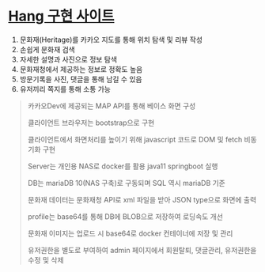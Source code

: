 # [ Hang 구현 사이트 ](http://kjnas7486.synology.me)
  

1. 문화재(Heritage)를 카카오 지도를 통해 위치 탐색 및 리뷰 작성
2. 손쉽게 문화재 검색
3. 자세한 설명과 사진으로 정보 탐색
4. 문화재청에서 제공하는 정보로 정확도 높음
5. 방문기록을 사진, 댓글을 통해 남길 수 있음
6. 유저끼리 쪽지를 통해 소통 가능



> 카카오Dev에 제공되는 MAP API를 통해 베이스 화면 구성
> 
> 클라이언트 브라우저는 bootstrap으로 구현
> 
> 클라이언트에서 화면처리를 높이기 위해 javascript 코드로 DOM 및 fetch 비동기화 구현
> 
> Server는 개인용 NAS로 docker를 활용 java11 springboot 실행
> 
> DB는 mariaDB 10(NAS 구축)로 구동되며 SQL 역시 mariaDB 기준
> 
> 문화재 데이터는 문화재청 API로 xml 파일을 받아 JSON type으로 화면에 출력
> 
> profile는 base64를 통해 DB에 BLOB으로 저장하여 로딩속도 개선
> 
> 문화재 이미지는 업로드 시 base64로 docker 컨테이너에 저장 및 관리
> 
> 유저권한을 별도로 부여하여 admin 페이지에서 회원탈퇴, 댓글관리, 유저권한을 수정 및 삭제
